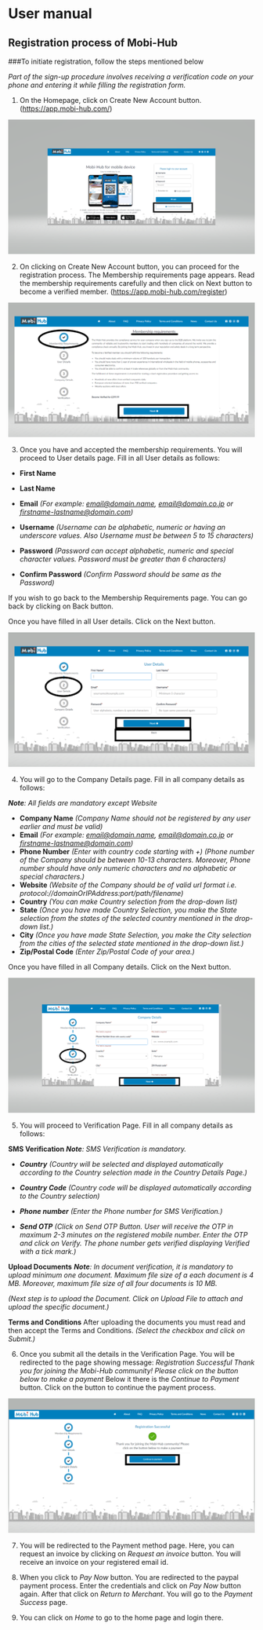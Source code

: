# User manual
## Registration process of Mobi-Hub
###To initiate registration, follow the steps mentioned below

_Part of the sign-up procedure involves receiving a verification code on your phone and entering it while filling the registration form._

1. On the Homepage, click on Create New Account button. 
 (https://app.mobi-hub.com/)

![GitHub Logo](/images/Create1.png)

2. On clicking on Create New Account button, you can proceed for the registration process. The Membership requirements page appears. Read the membership requirements carefully and then click on Next button to become a verified member.
(https://app.mobi-hub.com/register)

  ![GitHub Logo](/images/membership1.png) 

3.  Once you have  and accepted the membership requirements. You will proceed to User details page. Fill in all User details as follows:
* **First Name**
* **Last Name**
* **Email**
_(For example: email@domain.name, email@domain.co.jp or firstname-lastname@domain.com)_
* **Username**
_(Username can be alphabetic, numeric or having an underscore values. Also Username must be between 5 to 15 characters)_
* **Password**
_(Password can accept alphabetic, numeric and special character values. Password must be greater than 6 characters)_

* **Confirm Password**
_(Confirm Password should be same as the Password)_

If you wish to go back to the Membership Requirements page. You can go back by clicking on Back button.

Once you have filled in all User details. Click on the Next button.

![GitHub Logo](/images/Userdetails2.png) 

4. You will go to the Company Details page. Fill in all company details as follows:

_**Note**: All fields are mandatory except Website_

* **Company Name**
_(Company Name should not be registered by any user earlier and must be valid)_
* **Email**
_(For example: email@domain.name, email@domain.co.jp or firstname-lastname@domain.com)_
* **Phone Number**
_(Enter with country code starting with +)_
_(Phone number of the Company should be between 10-13 characters. Moreover, Phone number should have only numeric characters and no alphabetic or special characters.)_
* **Website**
_(Website of the Company should be of valid url format i.e. protocol://domainOrIPAddress:port/path/filename)_
* **Country**
_(You can make Country selection from the drop-down list)_
* **State**
_(Once you have made Country Selection, you make the State selection from the states of the selected country mentioned in the drop-down list.)_
* **City**
_(Once you have made State Selection, you make the City selection from the cities of the selected state mentioned in the drop-down list.)_
* **Zip/Postal Code**
_(Enter Zip/Postal Code of your area.)_

Once you have filled in all Company details. Click on the Next button.

![GitHub Logo](/images/Companydetails.png)

5. You will proceed to Verification Page. Fill in all company details as follows: 

**SMS Verification**
_**Note**: SMS Verification is mandatory._
* ***Country***
_(Country will be selected and displayed automatically according to the Country selection made in the Country Details Page.)_

* ***Country Code***
_(Country code will be displayed automatically according to the Country selection)_
* ***Phone number***
_(Enter the Phone number for SMS Verification.)_
* ***Send OTP***
_(Click on Send OTP Button. User will receive the OTP in maximum 2-3 minutes on the registered mobile number. Enter the OTP and click on Verify. The phone number gets verified displaying Verified with a tick mark.)_

**Upload Documents**
_**Note**: In document verification, it is mandatory to upload minimum one document. Maximum file size of a each document is 4 MB. Moreover, maximum file size of all four documents is 10 MB._

_(Next step is to upload the Document. Click on Upload File to attach and upload the specific document.)_

**Terms and Conditions**
After uploading the documents you must read and then accept the Terms and Conditions.
_(Select the checkbox and click on Submit.)_

6. Once you submit all the details in the Verification Page. You will be redirected to the page showing message:
_Registration Successful
 Thank you for joining the Mobi-Hub community! Please click on the button below to make a payment_
Below it there is the _Continue to Payment_ button. Click on the button to continue the payment process.

![GitHub Logo](/images/registrationsuccess2.png)

7. You will be redirected to the Payment method page.
   Here, you can request an invoice by clicking on _Request an invoice_ button. You will receive an invoice on your registered email id.

8. When you click to _Pay Now_ button. You are redirected to the paypal payment process. Enter the credentials and click on _Pay Now_ button again. After that click on _Return to Merchant_. You will go to the _Payment Success_ page.
9. You can click on _Home_ to go to the home page and login there.